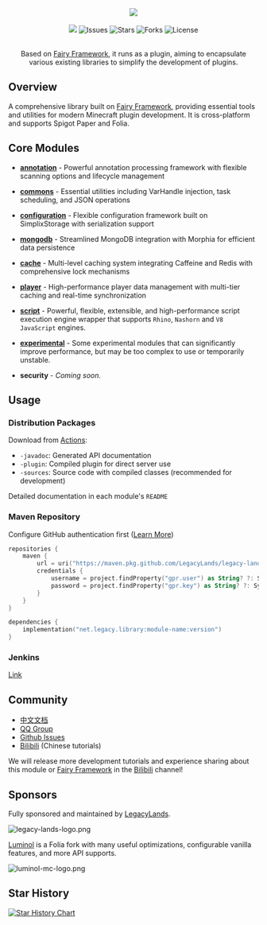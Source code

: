 <div align="center">
    <img src="./logo.png">
    <br /><br />
    <a href="https://app.codacy.com/gh/LegacyLands/legacy-lands-library/dashboard?utm_source=gh&utm_medium=referral&utm_content=&utm_campaign=Badge_grade"><img src="https://app.codacy.com/project/badge/Grade/cccd526f9bc94aaabc990dd65920cd21"/></a>
    <a><img alt="Issues" src="https://img.shields.io/github/issues/LegacyLands/legacy-lands-library"></a>
    <a><img alt="Stars" src="https://img.shields.io/github/stars/LegacyLands/legacy-lands-library"></a>
    <a><img alt="Forks" src="https://img.shields.io/github/forks/LegacyLands/legacy-lands-library"></a>
    <a><img alt="License" src="https://img.shields.io/github/license/LegacyLands/legacy-lands-library"></a>
    <br /><br />
    <p>Based on <a href="https://github.com/FairyProject/fairy" target="_blank">Fairy Framework</a>, it runs as a plugin, aiming to encapsulate various existing libraries to simplify the development of plugins.</p>
</div>

## Overview

A comprehensive library built on [Fairy Framework](https://github.com/FairyProject/fairy), providing essential tools and utilities for modern Minecraft plugin development. It is cross-platform and supports Spigot Paper and Folia.

## Core Modules

- [**annotation**](annotation/README.md) - Powerful annotation processing framework with flexible scanning options and lifecycle management
- [**commons**](commons/README.md) - Essential utilities including VarHandle injection, task scheduling, and JSON operations
- [**configuration**](configuration/README.md) - Flexible configuration framework built on SimplixStorage with serialization support
- [**mongodb**](mongodb/README.md) - Streamlined MongoDB integration with Morphia for efficient data persistence
- [**cache**](cache/README.md) - Multi-level caching system integrating Caffeine and Redis with comprehensive lock mechanisms
- [**player**](player/README.md) - High-performance player data management with multi-tier caching and real-time synchronization
- [**script**](script/README.md) - Powerful, flexible, extensible, and high-performance script execution engine wrapper that supports `Rhino`, `Nashorn` and `V8` `JavaScript` engines.

- [**experimental**](experimental/README.md) - Some experimental modules that can significantly improve performance, but may be too complex to use or temporarily unstable.


- **security** - *Coming soon.*

## Usage

### Distribution Packages

Download from [Actions](https://github.com/LegacyLands/legacy-lands-library/actions):
- `-javadoc`: Generated API documentation
- `-plugin`: Compiled plugin for direct server use
- `-sources`: Source code with compiled classes (recommended for development)

Detailed documentation in each module's `README`

### Maven Repository

Configure GitHub authentication first ([Learn More](https://docs.github.com/en/authentication/keeping-your-account-and-data-secure/managing-your-personal-access-tokens))

```kotlin
repositories {
    maven {
        url = uri("https://maven.pkg.github.com/LegacyLands/legacy-lands-library")
        credentials {
            username = project.findProperty("gpr.user") as String? ?: System.getenv("USERNAME")
            password = project.findProperty("gpr.key") as String? ?: System.getenv("TOKEN")
        }
    }
}

dependencies {
    implementation("net.legacy.library:module-name:version")
}
```

### Jenkins

[Link](http://129.226.219.222:8080/job/legacy-lands-library/)

## Community

- [中文文档](README_ZHCN.md)
- [QQ Group](http://qq.legacylands.cn)
- [Github Issues](https://github.com/LegacyLands/legacy-lands-library/issues)
- [Bilibili](https://space.bilibili.com/1253128469) (Chinese tutorials)

We will release more development tutorials and experience sharing about this module or [Fairy Framework](https://github.com/FairyProject/fairy) in the [Bilibili](https://space.bilibili.com/1253128469) channel!

## Sponsors

Fully sponsored and maintained by [LegacyLands](https://github.com/LegacyLands).

![legacy-lands-logo.png](./legacy-lands-logo.png)

[Luminol](https://github.com/LuminolMC/Luminol)
is a Folia fork with many useful optimizations, configurable vanilla features, and more API supports.

![luminol-mc-logo.png](./luminol-mc-logo.png)

## Star History

[![Star History Chart](https://api.star-history.com/svg?repos=LegacyLands/legacy-lands-library&type=Date)](https://star-history.com/#LegacyLands/legacy-lands-library&Date)
